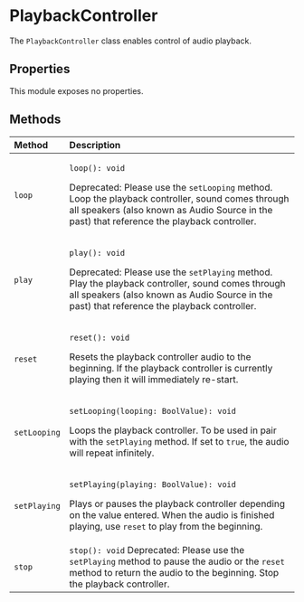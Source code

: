 # PlaybackController

The `PlaybackController` class enables control of audio playback.

## Properties

This module exposes no properties.

## Methods

<table>
  <thead>
    <tr>
      <th style="text-align:left">Method</th>
      <th style="text-align:left">Description</th>
    </tr>
  </thead>
  <tbody>
    <tr>
      <td style="text-align:left"><code>loop</code>
      </td>
      <td style="text-align:left">
        <p><code>loop(): void</code>
        </p>
        <p>Deprecated: Please use the <code>setLooping</code> method. Loop the playback
          controller, sound comes through all speakers (also known as Audio Source
          in the past) that reference the playback controller.</p>
      </td>
    </tr>
    <tr>
      <td style="text-align:left"><code>play</code>
      </td>
      <td style="text-align:left">
        <p><code>play(): void</code>
        </p>
        <p>Deprecated: Please use the <code>setPlaying</code> method. Play the playback
          controller, sound comes through all speakers (also known as Audio Source
          in the past) that reference the playback controller.</p>
      </td>
    </tr>
    <tr>
      <td style="text-align:left"><code>reset</code>
      </td>
      <td style="text-align:left">
        <p><code>reset(): void</code>
        </p>
        <p>Resets the playback controller audio to the beginning. If the playback
          controller is currently playing then it will immediately re-start.</p>
      </td>
    </tr>
    <tr>
      <td style="text-align:left"><code>setLooping</code>
      </td>
      <td style="text-align:left">
        <p><code>setLooping(looping: BoolValue): void</code>
        </p>
        <p>Loops the playback controller. To be used in pair with the <code>setPlaying</code> method.
          If set to <code>true</code>, the audio will repeat infinitely.</p>
      </td>
    </tr>
    <tr>
      <td style="text-align:left"><code>setPlaying</code>
      </td>
      <td style="text-align:left">
        <p><code>setPlaying(playing: BoolValue): void</code>
        </p>
        <p>Plays or pauses the playback controller depending on the value entered.
          When the audio is finished playing, use <code>reset</code> to play from the
          beginning.</p>
      </td>
    </tr>
    <tr>
      <td style="text-align:left"><code>stop</code>
      </td>
      <td style="text-align:left"><code>stop(): void</code> Deprecated: Please use the <code>setPlaying</code> method
        to pause the audio or the <code>reset</code> method to return the audio to
        the beginning. Stop the playback controller.</td>
    </tr>
  </tbody>
</table>